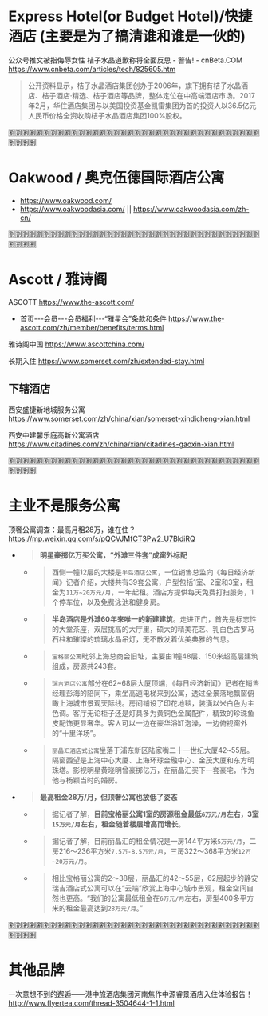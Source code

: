 
# Express Hotel(or Budget Hotel)/快捷酒店 (主要是为了搞清谁和谁是一伙的)

公众号推文被指侮辱女性 桔子水晶道歉称将全面反思 - 警告! - cnBeta.COM https://www.cnbeta.com/articles/tech/825605.htm
> 公开资料显示，桔子水晶酒店集团创办于2006年，旗下拥有桔子水晶酒店、桔子酒店·精选、桔子酒店等品牌，整体定位在中高端酒店市场。2017年2月，华住酒店集团与以美国投资基金凯雷集团为首的投资人以36.5亿元人民币价格全资收购桔子水晶酒店集团100%股权。

:u5272::u5272::u5272::u5272::u5272::u5272::u5272::u5272::u5272::u5272::u5272::u5272::u5272::u5272::u5272::u5272::u5272::u5272::u5272::u5272::u5272::u5272::u5272::u5272::u5272::u5272::u5272::u5272::u5272::u5272::u5272::u5272::u5272::u5272::u5272::u5272::u5272::u5272::u5272::u5272:

# Oakwood / 奥克伍德国际酒店公寓

- https://www.oakwood.com/
- https://www.oakwoodasia.com/ || https://www.oakwoodasia.com/zh-cn/

:u5272::u5272::u5272::u5272::u5272::u5272::u5272::u5272::u5272::u5272::u5272::u5272::u5272::u5272::u5272::u5272::u5272::u5272::u5272::u5272::u5272::u5272::u5272::u5272::u5272::u5272::u5272::u5272::u5272::u5272::u5272::u5272::u5272::u5272::u5272::u5272::u5272::u5272::u5272::u5272:

# Ascott / 雅诗阁

ASCOTT https://www.the-ascott.com/
- 首页---会员---会员福利---“雅星会”条款和条件 https://www.the-ascott.com/zh/member/benefits/terms.html

雅诗阁中国 https://www.ascottchina.com/

长期入住 https://www.somerset.com/zh/extended-stay.html

## 下辖酒店

西安盛捷新地城服务公寓 https://www.somerset.com/zh/china/xian/somerset-xindicheng-xian.html

西安中建馨乐庭高新公寓酒店 https://www.citadines.com/zh/china/xian/citadines-gaoxin-xian.html

:u5272::u5272::u5272::u5272::u5272::u5272::u5272::u5272::u5272::u5272::u5272::u5272::u5272::u5272::u5272::u5272::u5272::u5272::u5272::u5272::u5272::u5272::u5272::u5272::u5272::u5272::u5272::u5272::u5272::u5272::u5272::u5272::u5272::u5272::u5272::u5272::u5272::u5272::u5272::u5272:

# 主业不是服务公寓

顶奢公寓调查：最高月租28万，谁在住？ https://mp.weixin.qq.com/s/pQCVJMfCT3Pw2_U7BldiRQ
- > **明星豪掷亿万买公寓，“外滩三件套”成窗外标配**
  * > 西侧一幢12层的大楼是`半岛酒店公寓`，一位销售总监向《每日经济新闻》记者介绍，大楼共有39套公寓，户型包括1室、2室和3室，租金为`11万~20万元/月`，一年起租。酒店方提供每天免费打扫服务，1个停车位，以及免费泳池和健身房。
  * > **半岛酒店是外滩60年来唯一的新建建筑**。走进正门，首先是标志性的大堂茶座，双层挑高的大厅里，硕大的精美花艺、乳白色古罗马石柱和璀璨的琉璃水晶吊灯，无不散发着优美典雅的气息。
  * > `宝格丽公寓`毗邻上海总商会旧址，主要由1幢48层、150米超高层建筑组成，房源共243套。
  * > `瑞吉酒店公寓`部分在62~68层大厦顶端，《每日经济新闻》记者在销售经理彭海的陪同下，乘坐高速电梯来到公寓，透过全景落地飘窗俯瞰上海城市景观天际线。房间铺设了印花地毯，装潢以米白色为主色调。客厅无论柜子还是灯具多为黄铜色金属配件，精致的珍珠鱼皮配饰更显奢华。客人可以一边在豪华浴缸泡澡，一边俯视窗外的“十里洋场”。
  * > `丽晶汇酒店式公寓`坐落于浦东新区陆家嘴二十一世纪大厦42~55层。隔窗西望是上海中心大厦、上海环球金融中心、金茂大厦和东方明珠塔。影视明星黄晓明曾豪掷亿万，在丽晶汇买下一套豪宅，作为他与杨颖当时的婚房。
- > **最高租金28万/月，但顶奢公寓也放低了姿态**
  * > 据记者了解，**目前宝格丽公寓1室的房源租金最低`6万元/月`左右，3室`15万元/月`左右，租金随着楼层增高而增长**。
  * > 据记者了解，目前丽晶汇的租金情况是一房144平方米`5万元/月`，二房216～236平方米`7.5万-8.5万元/月`，三房322～368平方米`12万~20万元/月`。
  * > 相比宝格丽公寓的2～38层，丽晶汇的42～55层，62层起步的静安瑞吉酒店式公寓可以在“云端”欣赏上海中心城市景观，租金空间自然也更高。“我们的公寓最低租金在`6万元/月`左右，房型400多平方米的租金最高达到`28万元/月`。”

:u5272::u5272::u5272::u5272::u5272::u5272::u5272::u5272::u5272::u5272::u5272::u5272::u5272::u5272::u5272::u5272::u5272::u5272::u5272::u5272::u5272::u5272::u5272::u5272::u5272::u5272::u5272::u5272::u5272::u5272::u5272::u5272::u5272::u5272::u5272::u5272::u5272::u5272::u5272::u5272:

# 其他品牌

一次意想不到的邂逅——港中旅酒店集团河南焦作中源睿景酒店入住体验报告！ http://www.flyertea.com/thread-3504644-1-1.html
